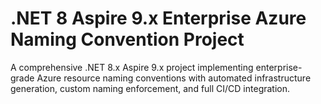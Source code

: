 # .NET 8 Aspire 9.x Enterprise Azure Naming Convention Project

A comprehensive .NET 8.x Aspire 9.x project implementing enterprise-grade Azure resource naming conventions with automated infrastructure generation, custom naming enforcement, and full CI/CD integration.
